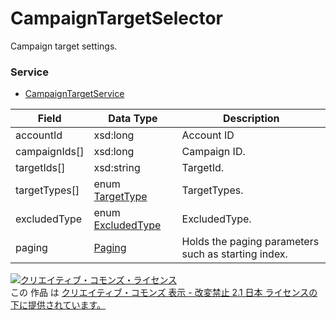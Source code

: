 # CampaignTargetSelector
Campaign target settings.

### Service
+ [CampaignTargetService](../services/CampaignTargetService.md)

| Field | Data Type | Description | 
|---|---|---|
| accountId| xsd:long| Account ID |
| campaignIds[]| xsd:long| Campaign ID. |
| targetIds[]| xsd:string| TargetId. |
| targetTypes[]| enum <a href="./TargetType.md">TargetType</a>| TargetTypes. |
| excludedType| enum <a href="./ExcludedType_CampaignTarget.md">ExcludedType</a>| ExcludedType. |
| paging| <a href="./Paging.md">Paging</a>| Holds the paging parameters such as starting index. |

<a rel="license" href="http://creativecommons.org/licenses/by-nd/2.1/jp/"><img alt="クリエイティブ・コモンズ・ライセンス" style="border-width:0" src="https://i.creativecommons.org/l/by-nd/2.1/jp/88x31.png" /></a><br />この 作品 は <a rel="license" href="http://creativecommons.org/licenses/by-nd/2.1/jp/">クリエイティブ・コモンズ 表示 - 改変禁止 2.1 日本 ライセンスの下に提供されています。</a>
